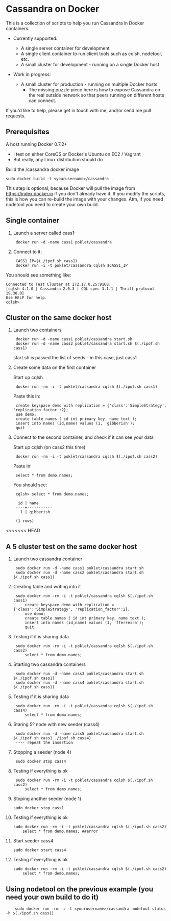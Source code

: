 Cassandra on Docker
===================

This is a collection of scripts to help you run Cassandra in Docker containers.

- Currently supported:
	- A single server container for development
	- A single client container to run client tools such as cqlsh, nodetool, etc.
	- A small cluster for development - running on a single Docker host

- Work in progress:
	- A small cluster for production - running on multiple Docker hosts
		- The missing puzzle piece here is how to expose Cassandra on the real outside network so that peers running on different hosts can connect.

If you'd like to help, please get in touch with me, and/or send me pull requests.

Prerequisites
-------------

A host running Docker 0.7.2+

- I test on either CoreOS or Docker's Ubuntu on EC2 / Vagrant
- But really, any Linux distribution should do

Build the <yourusername>/cassandra docker image 
	
    sudo docker build -t <yourusername>/cassandra .

This step is optional, because Docker will pull the image from https://index.docker.io if you don't already have it. If you modify the scripts, this is how you can re-build the image with your changes. Atm, if you need nodetool you need to create your own build.


Single container
----------------

1. Launch a server called cass1:

		docker run -d -name cass1 poklet/cassandra

2. Connect to it:

		CASS1_IP=$(./ipof.sh cass1)
		docker run -i -t poklet/cassandra cqlsh $CASS1_IP
	

You should see something like:

	Connected to Test Cluster at 172.17.0.25:9160.
	[cqlsh 4.1.0 | Cassandra 2.0.3 | CQL spec 3.1.1 | Thrift protocol 19.38.0]
	Use HELP for help.
	cqlsh> 



Cluster on the same docker host
-------------------------------

1. Launch two containers

		docker run -d -name cass1 poklet/cassandra start.sh
		docker run -d -name cass2 poklet/cassandra start.sh $(./ipof.sh cass1)

	start.sh is passed the list of seeds - in this case, just cass1

2. Create some data on the first container

	Start up cqlsh

		docker run -rm -i -t poklet/cassandra cqlsh $(./ipof.sh cass1)

	Paste this in:

		create keyspace demo with replication = {'class':'SimpleStrategy', 'replication_factor':2};
		use demo;
		create table names ( id int primary key, name text );
		insert into names (id,name) values (1, 'gibberish');
		quit

3. Connect to the second container, and check if it can see your data

	Start up cqlsh (on cass2 this time)

		docker run -rm -i -t poklet/cassandra cqlsh $(./ipof.sh cass2)

	Paste in:

		select * from demo.names;

	You should see:

		cqlsh> select * from demo.names;

		 id | name
		----+-----------
		  1 | gibberish

		(1 rows)
<<<<<<< HEAD

A 5 cluster test on the same docker host
----------------------------------------

1. Launch two cassandra container

		sudo docker run -d -name cass1 poklet/cassandra start.sh
		sudo docker run -d -name cass2 poklet/cassandra start.sh $(./ipof.sh cass1)
		
3. Creating table and writing into it

		sudo docker run -rm -i -t poklet/cassandra cqlsh $(./ipof.sh cass1)
			create keyspace demo with replication = {'class':'SimpleStrategy', 'replication_factor':2};
			use demo;
			create table names ( id int primary key, name text );
			insert into names (id,name) values (1, 'fferreira');
			quit
			
4. Testing if it is sharing data

		sudo docker run -rm -i -t poklet/cassandra cqlsh $(./ipof.sh cass2)
			select * from demo.names;

5. Starting two cassandra containers

		sudo docker run -d -name cass3 poklet/cassandra start.sh $(./ipof.sh cass1)
		sudo docker run -d -name cass4 poklet/cassandra start.sh $(./ipof.sh cass1)
		
6. Testing if it is sharing data

		sudo docker run -rm -i -t poklet/cassandra cqlsh $(./ipof.sh cass4)
			select * from demo.names;
			
7. Staring 5º node with new seeder (cass4)

		sudo docker run -d -name cass5 poklet/cassandra start.sh $(./ipof.sh cass1 ./ipof.sh cass4)
		---- repeat the insertion
		
8. Stopping a seeder (node 4)

		sudo docker stop cass4

9. Testing if everything is ok

		sudo docker run -rm -i -t poklet/cassandra cqlsh $(./ipof.sh cass2)
			select * from demo.names;
			
10. Stoping another seeder (node 1)

		sudo docker stop cass1
		
11. Testing if everything is ok

		sudo docker run -rm -i -t poklet/cassandra cqlsh $(./ipof.sh cass2)
 			select * from demo.names; ##error
 			
12. Start seeder cass4

		sudo docker start cass4
		
13. Testing if everything is ok

		sudo docker run -rm -i -t poklet/cassandra cqlsh $(./ipof.sh cass2)
 			select * from demo.names;

Using nodetool on the previous example (you need your own build to do it)
--------------------------------------------------

		sudo docker run -rm -i -t <yourusername>/cassandra nodetool status -h $(./ipof.sh cass1)

